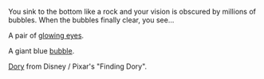 You sink to the bottom like a rock and your vision is obscured by millions of
bubbles. When the bubbles finally clear, you see...

A pair of [glowing eyes](glowing-eyes/glowing-eyes.md).

A giant blue [bubble](giant-bubble/giant-bubble.md).

[Dory](dory/dory.md) from Disney / Pixar's "Finding Dory".
